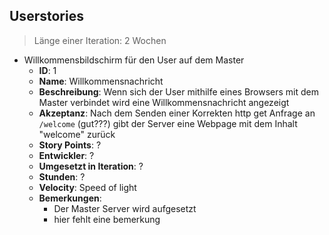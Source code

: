 ## Userstories
> Länge einer Iteration: 2 Wochen
* Willkommensbildschirm für den User auf dem Master
    * **ID**: 1
    * **Name**: Willkommensnachricht
    * **Beschreibung**: Wenn sich der User mithilfe eines Browsers mit dem Master verbindet wird eine Willkommensnachricht angezeigt
    * **Akzeptanz**: Nach dem Senden einer Korrekten http get Anfrage  an `/welcome` (gut???) gibt der Server eine Webpage mit dem Inhalt "welcome" zurück 
    * **Story Points**: ?
    * **Entwickler**: ?
    * **Umgesetzt in Iteration**: ?
    * **Stunden**: ?
    * **Velocity**: Speed of light
    * **Bemerkungen**: 
        * Der Master Server wird aufgesetzt
        * hier fehlt eine bemerkung

